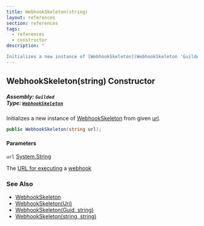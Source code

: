 ```yaml
---
title: WebhookSkeleton(string)
layout: references
section: references
tags:
  - references
  - constructor
description: "

Initializes a new instance of [WebhookSkeleton](WebhookSkeleton 'Guilded.WebhookSkeleton') from given [url](WebhookSkeleton.WebhookSkeleton(string)#Guilded.WebhookSkeleton.WebhookSkeleton(string).url 'Guilded.WebhookSkeleton.WebhookSkeleton(string).url')."
---
```


## WebhookSkeleton(string) Constructor
##### **Assembly:** `Guilded`<br/>**Type:** [`WebhookSkeleton`](WebhookSkeleton 'Guilded.WebhookSkeleton')

Initializes a new instance of [WebhookSkeleton](WebhookSkeleton 'Guilded.WebhookSkeleton') from given [url](WebhookSkeleton.WebhookSkeleton(string)#Guilded.WebhookSkeleton.WebhookSkeleton(string).url 'Guilded.WebhookSkeleton.WebhookSkeleton(string).url').

```csharp
public WebhookSkeleton(string url);
```
#### Parameters

<a name='Guilded.WebhookSkeleton.WebhookSkeleton(string).url'></a>

`url` [System.String](https://docs.microsoft.com/en-us/dotnet/api/System.String 'System.String')

The [URL for executing](https://docs.microsoft.com/en-us/dotnet/api/Guilded.Base.Servers.Webhook.Url 'Guilded.Base.Servers.Webhook.Url') a [webhook](Webhook 'Guilded.Base.Servers.Webhook')

### See Also
- [WebhookSkeleton](WebhookSkeleton 'Guilded.WebhookSkeleton')
- [WebhookSkeleton(Uri)](WebhookSkeleton.WebhookSkeleton(Uri) 'Guilded.WebhookSkeleton.WebhookSkeleton(Uri)')
- [WebhookSkeleton(Guid, string)](WebhookSkeleton.WebhookSkeleton(Guid,string) 'Guilded.WebhookSkeleton.WebhookSkeleton(Guid, string)')
- [WebhookSkeleton(string, string)](WebhookSkeleton.WebhookSkeleton(string,string) 'Guilded.WebhookSkeleton.WebhookSkeleton(string, string)')
